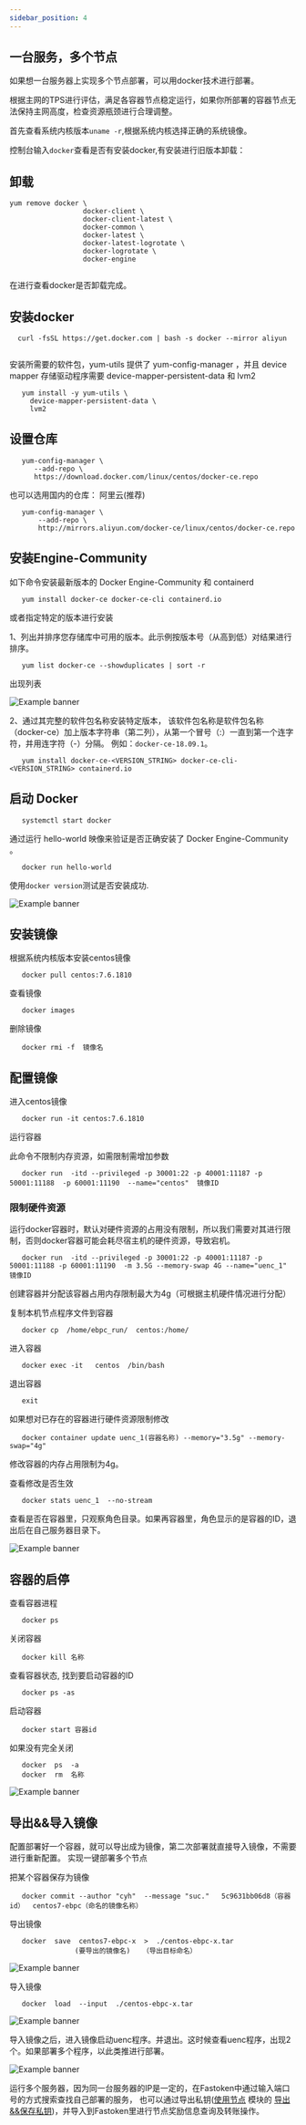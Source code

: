 ```yaml
---
sidebar_position: 4
---
```


## 一台服务，多个节点
如果想一台服务器上实现多个节点部署，可以用docker技术进行部署。

根据主网的TPS进行评估，满足各容器节点稳定运行，如果你所部署的容器节点无法保持主网高度，检查资源瓶颈进行合理调整。

首先查看系统内核版本`uname -r`,根据系统内核选择正确的系统镜像。


控制台输入`docker`查看是否有安装docker,有安装进行旧版本卸载：

## 卸载

```
yum remove docker \
                  docker-client \
                  docker-client-latest \
                  docker-common \
                  docker-latest \
                  docker-latest-logrotate \
                  docker-logrotate \
                  docker-engine


```

在进行查看docker是否卸载完成。

## 安装docker
  ```
    curl -fsSL https://get.docker.com | bash -s docker --mirror aliyun
   
  ```
安装所需要的软件包，yum-utils 提供了 yum-config-manager ，并且 device mapper 存储驱动程序需要 device-mapper-persistent-data 和 lvm2
   
 ```
    yum install -y yum-utils \
      device-mapper-persistent-data \
      lvm2
  ```

## 设置仓库

 ```
    yum-config-manager \
       --add-repo \
       https://download.docker.com/linux/centos/docker-ce.repo
  ```
也可以选用国内的仓库：
阿里云(推荐)
 ```
    yum-config-manager \
        --add-repo \
        http://mirrors.aliyun.com/docker-ce/linux/centos/docker-ce.repo
  ```
## 安装Engine-Community

如下命令安装最新版本的 Docker Engine-Community 和 containerd
 ```
    yum install docker-ce docker-ce-cli containerd.io
  ```
或者指定特定的版本进行安装

1、列出并排序您存储库中可用的版本。此示例按版本号（从高到低）对结果进行排序。

 ```
    yum list docker-ce --showduplicates | sort -r
 ```

出现列表

 ![Example banner](../../assets/step.assets/3-1.png)

2、通过其完整的软件包名称安装特定版本，
该软件包名称是软件包名称（docker-ce）加上版本字符串（第二列），从第一个冒号（:）一直到第一个连字符，并用连字符（-）分隔。
例如：`docker-ce-18.09.1`。

 ```
    yum install docker-ce-<VERSION_STRING> docker-ce-cli-<VERSION_STRING> containerd.io
 ```

## 启动 Docker

 ```
    systemctl start docker
 ```

通过运行 hello-world 映像来验证是否正确安装了 Docker Engine-Community 。

 ```
    docker run hello-world
 ```
使用`docker version`测试是否安装成功.

 ![Example banner](../../assets/step.assets/3-2.png)
 
## 安装镜像

根据系统内核版本安装centos镜像
 ```
    docker pull centos:7.6.1810
 ```
查看镜像
 ```
    docker images
 ```

删除镜像

 ```
    docker rmi -f  镜像名
 ```

## 配置镜像

进入centos镜像

 ```
    docker run -it centos:7.6.1810
 ```

运行容器

此命令不限制内存资源，如需限制需增加参数

 ```
    docker run  -itd --privileged -p 30001:22 -p 40001:11187 -p 50001:11188  -p 60001:11190  --name="centos"  镜像ID
 ```

### 限制硬件资源

运行docker容器时，默认对硬件资源的占用没有限制，所以我们需要对其进行限制，否则docker容器可能会耗尽宿主机的硬件资源，导致宕机。

 ```
    docker run  -itd --privileged -p 30001:22 -p 40001:11187 -p 50001:11188 -p 60001:11190  -m 3.5G --memory-swap 4G --name="uenc_1"  镜像ID
 ```
创建容器并分配该容器占用内存限制最大为4g（可根据主机硬件情况进行分配）

复制本机节点程序文件到容器

 ```
    docker cp  /home/ebpc_run/  centos:/home/
 ```

进入容器
 ```
    docker exec -it   centos  /bin/bash
 ```

退出容器
 ```
    exit
 ```

如果想对已存在的容器进行硬件资源限制修改

 ```
    docker container update uenc_1(容器名称) --memory="3.5g" --memory-swap="4g"
 ```
 
修改容器的内存占用限制为4g。
  
查看修改是否生效         
  
 ```
    docker stats uenc_1  --no-stream
 ```

 查看是否在容器里，只观察角色目录。如果再容器里，角色显示的是容器的ID，退出后在自己服务器目录下。
 
 ![Example banner](../../assets/step.assets/3-3.png)
 
## 容器的启停

查看容器进程

 ```
    docker ps
 ```

关闭容器

 ```
    docker kill 名称
 ```

查看容器状态, 找到要启动容器的ID

 ```
    docker ps -as
 ```

启动容器
 ```
    docker start 容器id
 ```

如果没有完全关闭
 ```
    docker  ps  -a
    docker  rm  名称  
 ```

 ![Example banner](../../assets/step.assets/3-4.png)
 
## 导出&&导入镜像

配置部署好一个容器，就可以导出成为镜像，第二次部署就直接导入镜像，不需要进行重新配置。
实现一键部署多个节点

把某个容器保存为镜像

 ```
    docker commit --author "cyh"  --message "suc."   5c9631bb06d8（容器id）  centos7-ebpc（命名的镜像名称）
 ```

导出镜像

 ```
    docker  save  centos7-ebpc-x  >  ./centos-ebpc-x.tar
                 (要导出的镜像名)   （导出目标命名）
 ```
 ![Example banner](../../assets/step.assets/4-1.png)
 
导入镜像

 ```
    docker  load  --input  ./centos-ebpc-x.tar
 ```
 ![Example banner](../../assets/step.assets/4-3.png)
 
导入镜像之后，进入镜像启动uenc程序。并退出。这时候查看uenc程序，出现2个。如果部署多个程序，以此类推进行部署。

 ![Example banner](../../assets/step.assets/4-2.png)
 
运行多个服务器，因为同一台服务器的IP是一定的，在Fastoken中通过输入端口号的方式搜索查找自己部署的服务，
也可以通过导出私钥([使用节点](../使用节点.md) 模块的 [导出&&保存私钥](../使用节点.md))，并导入到Fastoken里进行节点奖励信息查询及转账操作。
